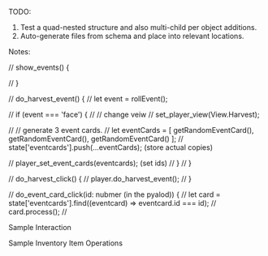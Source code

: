 TODO:

1. Test a quad-nested structure and also multi-child per object additions.
2. Auto-generate files from schema and place into relevant locations.

Notes:

// show_events() {

// }

// do_harvest_event() {
// let event = rollEvent();

// if (event === 'face') {
// // change veiw
// set_player_view(View.Harvest);

// // generate 3 event cards.
// let eventCards = [ getRandomEventCard(), getRandomEventCard(), getRandomEventCard() ];
// state['eventcards'].push(...eventCards); (store actual copies)

// player_set_event_cards(eventcards); (set ids)
// }
// }

// do_harvest_click() {
// player.do_harvest_event();
// }

// do_event_card_click(id: nubmer (in the pyalod)) {
// let card = state['eventcards'].find((eventcard) => eventcard.id === id);
// card.process();
//

Sample Interaction

<!--
let change_multiple_hive_names_to_ted = (state: Backend_State, bee_hive_ids: string[]): void => {
  // todo implement
  return;
};
// Sample contents:

// For every bee hive in state at bee_hive_id, change property_l1_name to property_value.
// bee_hive_ids.forEach((bee_hive_id: string) => {
//     set_bee_hive_name_direct(state, bee_hive_id, "Ted");
//   });
ff
-->

Sample Inventory Item Operations

<!--
let add_inventory_item = (state: Backend_State, inventory_id: string) => {
  if (inventory_is_full(state, inventory_id)) {
    return;
  }

  create_new_item(state, ...other args, inventory_id); // state, args, parent_id
}

// For each child, we can generate:
// - object_child_get_all() method
// - object_child_get_(id) method
// - object_child_remove_(id) method (call our generic remove method)

    // For child objects that are 'constrained arrays', we can auto-generate a variety of fields:
    // - child_max_size field
    // - objecT_child_is_full() method



// Generate this (Add max-size constraint field automatically to object to configure max size UI?)

let inventory_is_full = (state: Backend_State, inventory_id: string)=> {
  let inventory = get_inventory(state, inventory_id);
  return (inventory.length >= 10);
}

// Generate this (Add max-size constraint to array fields to configure in UI?)

let inventory_get_free_spot = (state: Backend_State, inventory_id: string)=> {
  let inventory_item_ids_arr = state["inventory"].item_ids;

  return (inventory.length >= 10);
}

// Generate this

let get_items = (state: Backend_State, inventory_id: string) => {
  return state["inventory"].item_ids;
}


-->
